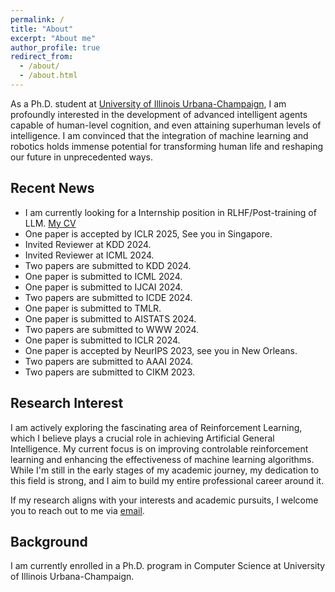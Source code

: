 ```yaml
---
permalink: /
title: "About"
excerpt: "About me"
author_profile: true
redirect_from: 
  - /about/
  - /about.html
---
```


As a Ph.D. student at [University of Illinois Urbana-Champaign](https://illinois.edu/), I am profoundly interested in the development of advanced intelligent agents capable of human-level cognition, and even attaining superhuman levels of intelligence. I am convinced that the integration of machine learning and robotics holds immense potential for transforming human life and reshaping our future in unprecedented ways.


## Recent News

* I am currently looking for a Internship position in RLHF/Post-training of LLM. [My CV](https://www.jiajunfan.com/files/CV.pdf)
* One paper is accepted by ICLR 2025, See you in Singapore.
* Invited Reviewer at KDD 2024.
* Invited Reviewer at ICML 2024.
* Two papers are submitted to KDD 2024.
* One paper is submitted to ICML 2024.
* One paper is submitted to IJCAI 2024.
* Two papers are submitted to ICDE 2024.
* One paper is submitted to TMLR.
* One paper is submitted to AISTATS 2024.
* Two papers are submitted to WWW 2024.
* One paper is submitted to ICLR 2024.
* One paper is accepted by NeurIPS 2023, see you in New Orleans.
* Two papers are submitted to AAAI 2024.
* Two papers are submitted to CIKM 2023.

## Research Interest

I am actively exploring the fascinating area of Reinforcement Learning, which I believe plays a crucial role in achieving Artificial General Intelligence. My current focus is on improving controlable reinforcement learning and enhancing the effectiveness of machine learning algorithms. While I'm still in the early stages of my academic journey, my dedication to this field is strong, and I aim to build my entire professional career around it.

If my research aligns with your interests and academic pursuits, I welcome you to reach out to me via [email](mailto:jiajunfanthu@gmail.com).

## Background


I am currently enrolled in a Ph.D. program in Computer Science at  University of Illinois Urbana-Champaign. 



